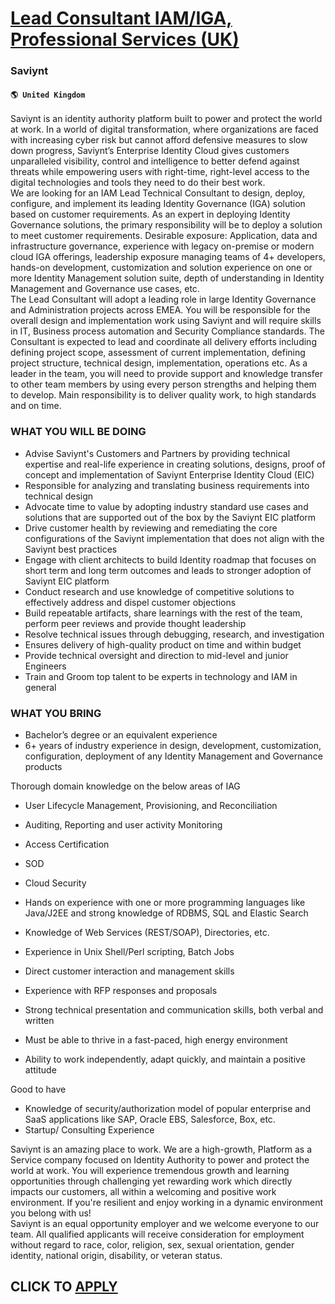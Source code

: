 # [Lead Consultant IAM/IGA, Professional Services (UK)](https://www.remotewlb.com/apply/lead-consultant-iam-iga-professional-services-uk)  
### Saviynt  
#### `🌎 United Kingdom`  
Saviynt is an identity authority platform built to power and protect the world at work. In a world of digital transformation, where organizations are faced with increasing cyber risk but cannot afford defensive measures to slow down progress, Saviynt’s Enterprise Identity Cloud gives customers unparalleled visibility, control and intelligence to better defend against threats while empowering users with right-time, right-level access to the digital technologies and tools they need to do their best work.  
We are looking for an IAM Lead Technical Consultant to design, deploy, configure, and implement its leading Identity Governance (IGA) solution based on customer requirements. As an expert in deploying Identity Governance solutions, the primary responsibility will be to deploy a solution to meet customer requirements. Desirable exposure: Application, data and infrastructure governance, experience with legacy on-premise or modern cloud IGA offerings, leadership exposure managing teams of 4+ developers, hands-on development, customization and solution experience on one or more Identity Management solution suite, depth of understanding in Identity Management and Governance use cases, etc.  
The Lead Consultant will adopt a leading role in large Identity Governance and Administration projects across EMEA. You will be responsible for the overall design and implementation work using Saviynt and will require skills in IT, Business process automation and Security Compliance standards. The Consultant is expected to lead and coordinate all delivery efforts including defining project scope, assessment of current implementation, defining project structure, technical design, implementation, operations etc. As a leader in the team, you will need to provide support and knowledge transfer to other team members by using every person strengths and helping them to develop. Main responsibility is to deliver quality work, to high standards and on time.

### WHAT YOU WILL BE DOING

  * Advise Saviynt's Customers and Partners by providing technical expertise and real-life experience in creating solutions, designs, proof of concept and implementation of Saviynt Enterprise Identity Cloud (EIC)
  * Responsible for analyzing and translating business requirements into technical design
  * Advocate time to value by adopting industry standard use cases and solutions that are supported out of the box by the Saviynt EIC platform
  * Drive customer health by reviewing and remediating the core configurations of the Saviynt implementation that does not align with the Saviynt best practices
  * Engage with client architects to build Identity roadmap that focuses on short term and long term outcomes and leads to stronger adoption of Saviynt EIC platform
  * Conduct research and use knowledge of competitive solutions to effectively address and dispel customer objections
  * Build repeatable artifacts, share learnings with the rest of the team, perform peer reviews and provide thought leadership
  * Resolve technical issues through debugging, research, and investigation
  * Ensures delivery of high-quality product on time and within budget
  * Provide technical oversight and direction to mid-level and junior Engineers
  * Train and Groom top talent to be experts in technology and IAM in general

### WHAT YOU BRING

  * Bachelor’s degree or an equivalent experience
  * 6+ years of industry experience in design, development, customization, configuration, deployment of any Identity Management and Governance products
  
Thorough domain knowledge on the below areas of IAG

  * User Lifecycle Management, Provisioning, and Reconciliation
  * Auditing, Reporting and user activity Monitoring
  * Access Certification
  * SOD
  * Cloud Security
  

  * Hands on experience with one or more programming languages like Java/J2EE and strong knowledge of RDBMS, SQL and Elastic Search
  * Knowledge of Web Services (REST/SOAP), Directories, etc.
  * Experience in Unix Shell/Perl scripting, Batch Jobs
  * Direct customer interaction and management skills
  * Experience with RFP responses and proposals
  * Strong technical presentation and communication skills, both verbal and written
  * Must be able to thrive in a fast-paced, high energy environment
  * Ability to work independently, adapt quickly, and maintain a positive attitude
  
Good to have

  * Knowledge of security/authorization model of popular enterprise and SaaS applications like SAP, Oracle EBS, Salesforce, Box, etc.
  * Startup/ Consulting Experience

  
  
Saviynt is an amazing place to work. We are a high-growth, Platform as a Service company focused on Identity Authority to power and protect the world at work. You will experience tremendous growth and learning opportunities through challenging yet rewarding work which directly impacts our customers, all within a welcoming and positive work environment. If you're resilient and enjoy working in a dynamic environment you belong with us!  
Saviynt is an equal opportunity employer and we welcome everyone to our team. All qualified applicants will receive consideration for employment without regard to race, color, religion, sex, sexual orientation, gender identity, national origin, disability, or veteran status.  
## CLICK TO [APPLY](https://www.remotewlb.com/apply/lead-consultant-iam-iga-professional-services-uk)


